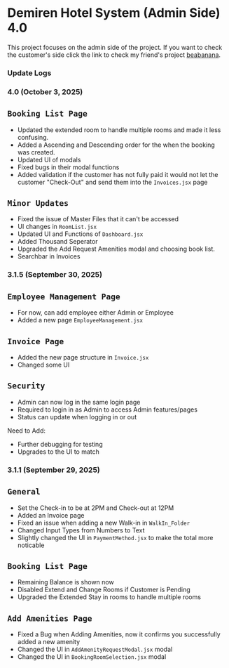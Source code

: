# Demiren Hotel System (Admin Side) 4.0

This project focuses on the admin side of the project. If you want to check the customer's side click the link to check my friend's project [beabanana](https://github.com/wannabeayours/Reactjs-Demirens).

### Update Logs
### 4.0 (October 3, 2025)

## `Booking List Page`
- Updated the extended room to handle multiple rooms and made it less confusing.
- Added a Ascending and Descending order for the when the booking was created.
- Updated UI of modals
- Fixed bugs in their modal functions
- Added validation if the customer has not fully paid it would not let the customer "Check-Out" and send them into the `Invoices.jsx` page

## `Minor Updates`
- Fixed the issue of Master Files that it can't be accessed
- UI changes in `RoomList.jsx`
- Updated UI and Functions of `Dashboard.jsx`
- Added Thousand Seperator
- Upgraded the Add Request Amenities modal and choosing book list.
- Searchbar in Invoices


### 3.1.5 (September 30, 2025)
## `Employee Management Page`
- For now, can add employee either Admin or Employee
- Added a new page `EmployeeManagement.jsx`

## `Invoice Page`
- Added the new page structure in `Invoice.jsx`
- Changed some UI

## `Security`
- Admin can now log in the same login page
- Required to login in as Admin to access Admin features/pages
- Status can update when logging in or out

Need to Add:
- Further debugging for testing
- Upgrades to the UI to match


### 3.1.1 (September 29, 2025)
## `General`
- Set the Check-in to be at 2PM and Check-out at 12PM
- Added an Invoice page
- Fixed an issue when adding a new Walk-in in `WalkIn_Folder`
- Changed Input Types from Numbers to Text
- Slightly changed the UI in `PaymentMethod.jsx` to make the total more noticable

## `Booking List Page`
- Remaining Balance is shown now
- Disabled Extend and Change Rooms if Customer is Pending
- Upgraded the Extended Stay in rooms to handle multiple rooms 

## `Add Amenities Page`
- Fixed a Bug when Adding Amenities, now it confirms you successfully added a new amenity
- Changed the UI in `AddAmenityRequestModal.jsx` modal
- Changed the UI in `BookingRoomSelection.jsx` modal
